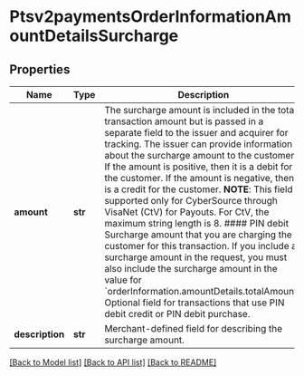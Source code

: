 # Ptsv2paymentsOrderInformationAmountDetailsSurcharge

## Properties
Name | Type | Description | Notes
------------ | ------------- | ------------- | -------------
**amount** | **str** | The surcharge amount is included in the total transaction amount but is passed in a separate field to the issuer and acquirer for tracking. The issuer can provide information about the surcharge amount to the customer.  If the amount is positive, then it is a debit for the customer. If the amount is negative, then it is a credit for the customer.  **NOTE**: This field is supported only for CyberSource through VisaNet (CtV) for Payouts. For CtV, the maximum string length is 8.  #### PIN debit Surcharge amount that you are charging the customer for this transaction. If you include a surcharge amount in the request, you must also include the surcharge amount in the value for &#x60;orderInformation.amountDetails.totalAmount&#x60;.  Optional field for transactions that use PIN debit credit or PIN debit purchase.  | [optional] 
**description** | **str** | Merchant-defined field for describing the surcharge amount. | [optional] 

[[Back to Model list]](../README.md#documentation-for-models) [[Back to API list]](../README.md#documentation-for-api-endpoints) [[Back to README]](../README.md)


